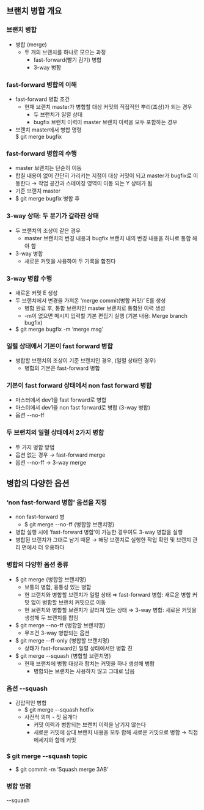 ## 브랜치 병합 개요

### 브랜치 병합
- 병합 (merge)
    - 두 개의 브랜치를 하나로 모으는 과정
        - fast-forward(빨기 감기) 병합
        - 3-way 병합
### fast-forward 병합의 이해
- fast-forward 병합 조건
    - 현재 브랜치 master가 병합할 대상 커밋의 직접적인 뿌리(조상)가 되는 경우
        - 두 브랜치가 일렬 상태
        - bugfix 브랜치 이력이 master 브랜치 이력을 모두 포함하는 경우
- 브랜치 master에서 병합 명령  
  $ git merge bugfix<br>

### fast-forward 병합의 수행
- master 브랜치는 단순히 이동
 - 합칠 내용이 없어 간단히 가리키는 지점이 대상 커밋이 되고 master가 bugfix로 이동한다
    → 작업 공간과 스테이징 영역이 이동 되는 Y 상태가 됨       
- 기준 브랜치 master
- $ git merge bugfix 병합 후

### 3-way 상태: 두 분기가 갈라진 상태
- 두 브랜치의 조상이 같은 경우
   - master 브랜치의 변경 내용과 bugfix 브랜치 내의 변경 내용을 하나로 통합 해야 함
- 3-way 병합
   - 새로운 커밋을 사용하여 두 기록을 합친다

### 3-way 병합 수행
- 새로운 커밋 E 생성
 - 두 브랜치에서 변경을 가져온 ‘merge commit(병합 커밋)’ E를 생성
   - 병합 완료 후, 통합 브랜치인 master 브랜치로 통합된 이력 생성
   - -m이 없으면 메시지 입력할 기본 편집기 실행 (기본 내용: Merge branch bugfix)
- $ git merge bugfix -m ‘merge msg’

### 일렬 상태에서 기본이 fast forward 병합
- 병합할 브랜치의 조상이 기준 브랜치인 경우, (일렬 상태인 경우)
    - 병합의 기본은 fast-forward 병합

### 기본이 fast forward 상태에서 non fast forward 병합
- 마스터에서 dev1을 fast forward로 병합
- 마스터에서 dev1을 non fast forward로 병합 (3-way 병합)
- 옵션 --no-ff

### 두 브랜치의 일렬 상태에서 2가지 병합
- 두 가지 병합 방법
 - 옵션 없는 경우 → fast-forward merge
 - 옵션 --no-ff → 3-way merge

## 병합의 다양한 옵션

### ‘non fast-forward 병합’ 옵션을 지정
- non fast-forward 병
    - $ git merge --no-ff {병합할 브랜치명}
- 병합 실행 시에 ‘fast-forward 병합’이 가능한 경우여도 3-way 병합을 실행
 - 병합된 브랜치가 그대로 남기 때문
  → 해당 브랜치로 실행한 작업 확인 및 브랜치 관리 면에서 더 유용하다        

### 병합의 다양한 옵션 종류
- $ git merge {병합할 브랜치명}
    - 보통의 병합, 융통성 있는 병합
    - 현 브랜치와 병합할 브랜치가 일렬 상태
        ⇒ fast-forward 병합: 새로운 병합 커밋 없이 병합할 브랜치 커밋으로 이동
    - 현 브랜치와 병합할 브랜치가 갈라져 있는 상태
        ⇒ 3-way 병합: 새로운 커밋을 생성해 두 브랜치를 합침
- $ git merge --no-ff {병합할 브랜치명}
    - 무조건 3-way 병합되는 옵션
- $ git merge --ff-only {병합할 브랜치명}
    - 상태가 fast-forward인 일렬 상태에서만 병합 진
- $ git merge --squash {병합할 브랜치명}
    - 현재 브랜치에 병합 대상과 합치는 커밋을 하나 생성해 병합
        - 병합되는 브랜치는 사용하지 않고 그대로 남음
      
### 옵션 --squash
- 강압적인 병합
    - $ git merge --squash hotfix
    - 사전적 의미 - 짓 뭉개다
        - 커밋 이력과 병합되는 브랜치 이력을 남기지 않는다
        - 새로운 커밋에 상대 브랜치 내용을 모두 합해 새로운 커밋으로 병합
            → 직접 메세지와 함께 커밋
          
### $ git merge --squash topic
- $ git commit -m ‘Squash merge 3AB’

### 병합 명령
--squash
